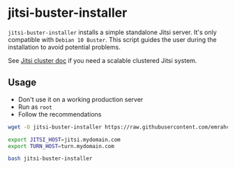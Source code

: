 jitsi-buster-installer
======================
`jitsi-buster-installer` installs a simple standalone Jitsi server. It's only
compatible with `Debian 10 Buster`. This script guides the user during the
installation to avoid potential problems.

See [Jitsi cluster
doc](https://github.com/emrahcom/emrah-buster-templates/blob/master/doc/jitsi_cluster.md)
if you need a scalable clustered Jitsi system.

## Usage
* Don't use it on a working production server
* Run as `root`
* Follow the recommendations

```bash
wget -O jitsi-buster-installer https://raw.githubusercontent.com/emrahcom/emrah-tools/main/jitsi/installer/buster/jitsi-buster-installer

export JITSI_HOST=jitsi.mydomain.com
export TURN_HOST=turn.mydomain.com

bash jitsi-buster-installer
```
